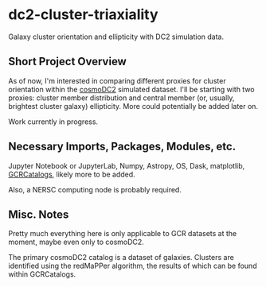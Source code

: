 # dc2-cluster-triaxiality
Galaxy cluster orientation and ellipticity with DC2 simulation data.

## Short Project Overview
As of now, I'm interested in comparing different proxies for cluster orientation within the [cosmoDC2](https://github.com/LSSTDESC/cosmodc2) simulated dataset. I'll be starting with two proxies: cluster member distribution and central member (or, usually, brightest cluster galaxy) ellipticity. More could potentially be added later on.

Work currently in progress.

## Necessary Imports, Packages, Modules, etc.

Jupyter Notebook or JupyterLab, Numpy, Astropy, OS, Dask, matplotlib, [GCRCatalogs](https://github.com/LSSTDESC/gcr-catalogs), likely more to be added.

Also, a NERSC computing node is probably required.

## Misc. Notes

Pretty much everything here is only applicable to GCR datasets at the moment, maybe even only to cosmoDC2.

The primary cosmoDC2 catalog is a dataset of galaxies. Clusters are identified using the redMaPPer algorithm, the results of which can be found within GCRCatalogs.
